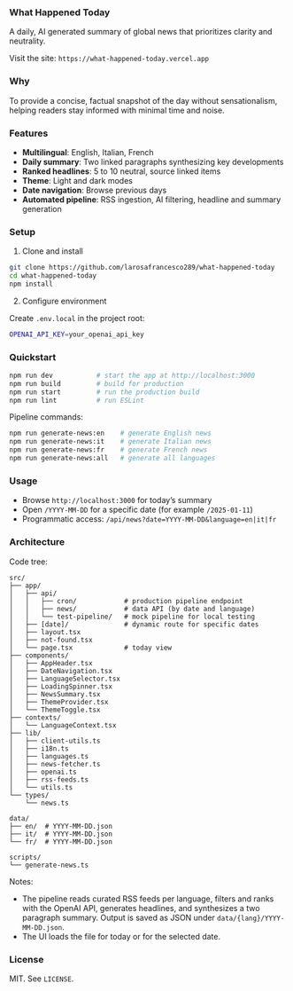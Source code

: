 ### What Happened Today

A daily, AI generated summary of global news that prioritizes clarity and neutrality.

Visit the site: `https://what-happened-today.vercel.app`

### Why

To provide a concise, factual snapshot of the day without sensationalism, helping readers stay informed with minimal time and noise.

### Features

- **Multilingual**: English, Italian, French
- **Daily summary**: Two linked paragraphs synthesizing key developments
- **Ranked headlines**: 5 to 10 neutral, source linked items
- **Theme**: Light and dark modes
- **Date navigation**: Browse previous days
- **Automated pipeline**: RSS ingestion, AI filtering, headline and summary generation

### Setup

1) Clone and install

```bash
git clone https://github.com/larosafrancesco289/what-happened-today
cd what-happened-today
npm install
```

2) Configure environment

Create `.env.local` in the project root:

```bash
OPENAI_API_KEY=your_openai_api_key
```

### Quickstart

```bash
npm run dev           # start the app at http://localhost:3000
npm run build         # build for production
npm run start         # run the production build
npm run lint          # run ESLint
```

Pipeline commands:

```bash
npm run generate-news:en    # generate English news
npm run generate-news:it    # generate Italian news
npm run generate-news:fr    # generate French news
npm run generate-news:all   # generate all languages
```

### Usage

- Browse `http://localhost:3000` for today’s summary
- Open `/YYYY-MM-DD` for a specific date (for example `/2025-01-11`)
- Programmatic access: `/api/news?date=YYYY-MM-DD&language=en|it|fr`

### Architecture

Code tree:

```
src/
├── app/
│   ├── api/
│   │   ├── cron/            # production pipeline endpoint
│   │   ├── news/            # data API (by date and language)
│   │   └── test-pipeline/   # mock pipeline for local testing
│   ├── [date]/              # dynamic route for specific dates
│   ├── layout.tsx
│   ├── not-found.tsx
│   └── page.tsx             # today view
├── components/
│   ├── AppHeader.tsx
│   ├── DateNavigation.tsx
│   ├── LanguageSelector.tsx
│   ├── LoadingSpinner.tsx
│   ├── NewsSummary.tsx
│   ├── ThemeProvider.tsx
│   └── ThemeToggle.tsx
├── contexts/
│   └── LanguageContext.tsx
├── lib/
│   ├── client-utils.ts
│   ├── i18n.ts
│   ├── languages.ts
│   ├── news-fetcher.ts
│   ├── openai.ts
│   ├── rss-feeds.ts
│   └── utils.ts
└── types/
    └── news.ts

data/
├── en/  # YYYY-MM-DD.json
├── it/  # YYYY-MM-DD.json
└── fr/  # YYYY-MM-DD.json

scripts/
└── generate-news.ts
```

Notes:

- The pipeline reads curated RSS feeds per language, filters and ranks with the OpenAI API, generates headlines, and synthesizes a two paragraph summary. Output is saved as JSON under `data/{lang}/YYYY-MM-DD.json`.
- The UI loads the file for today or for the selected date.

### License

MIT. See `LICENSE`.

